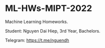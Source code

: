 # ML-HWs-MIPT-2022
Machine Learning Homeworks.

Student: Nguyen Dai Hiep, 3rd Year, Bachelors.

Telegram: https://t.me/nguendh

